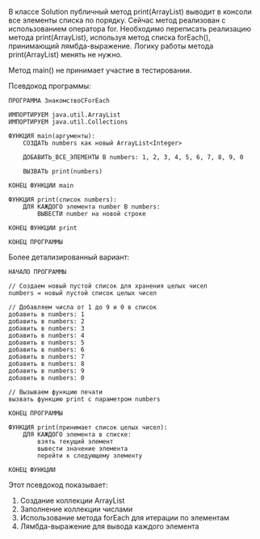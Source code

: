 В классе Solution публичный метод print(ArrayList<Integer>) выводит в консоли все элементы списка по порядку.
Сейчас метод реализован с использованием оператора for. Необходимо переписать реализацию метода print(ArrayList<Integer>), используя метод списка forEach(), принимающий лямбда-выражение. Логику работы метода print(ArrayList<Integer>) менять не нужно.

Метод main() не принимает участие в тестировании.


Псевдокод программы:

```
ПРОГРАММА ЗнакомствоСForEach

ИМПОРТИРУЕМ java.util.ArrayList
ИМПОРТИРУЕМ java.util.Collections

ФУНКЦИЯ main(аргументы):
    СОЗДАТЬ numbers как новый ArrayList<Integer>
    
    ДОБАВИТЬ_ВСЕ_ЭЛЕМЕНТЫ В numbers: 1, 2, 3, 4, 5, 6, 7, 8, 9, 0
    
    ВЫЗВАТЬ print(numbers)

КОНЕЦ ФУНКЦИИ main

ФУНКЦИЯ print(список numbers):
    ДЛЯ КАЖДОГО элемента number В numbers:
        ВЫВЕСТИ number на новой строке
        
КОНЕЦ ФУНКЦИИ print

КОНЕЦ ПРОГРАММЫ
```

Более детализированный вариант:

```
НАЧАЛО ПРОГРАММЫ

// Создаем новый пустой список для хранения целых чисел
numbers = новый пустой список целых чисел

// Добавляем числа от 1 до 9 и 0 в список
добавить в numbers: 1
добавить в numbers: 2
добавить в numbers: 3
добавить в numbers: 4
добавить в numbers: 5
добавить в numbers: 6
добавить в numbers: 7
добавить в numbers: 8
добавить в numbers: 9
добавить в numbers: 0

// Вызываем функцию печати
вызвать функцию print с параметром numbers

КОНЕЦ ПРОГРАММЫ

ФУНКЦИЯ print(принимает список целых чисел):
    ДЛЯ КАЖДОГО элемента в списке:
        взять текущий элемент
        вывести значение элемента
        перейти к следующему элементу
        
КОНЕЦ ФУНКЦИИ
```

Этот псевдокод показывает:

1. Создание коллекции ArrayList
2. Заполнение коллекции числами
3. Использование метода forEach для итерации по элементам
4. Лямбда-выражение для вывода каждого элемента
